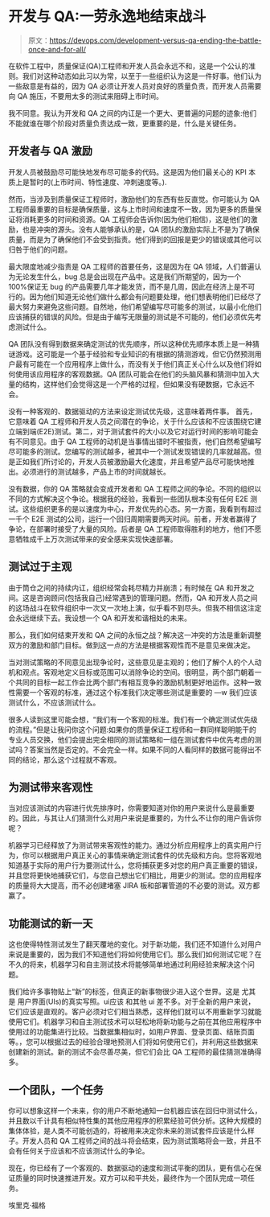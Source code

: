 # 开发与 QA:一劳永逸地结束战斗

> 原文：<https://devops.com/development-versus-qa-ending-the-battle-once-and-for-all/>

在软件工程中，质量保证(QA)工程师和开发人员会永远不和，这是一个公认的准则。我们对这种动态如此习以为常，以至于一些组织认为这是一件好事。他们认为一些敌意是有益的，因为 QA 必须让开发人员对良好的质量负责，而开发人员需要向 QA 施压，不要用太多的测试来阻碍上市时间。

我不同意。我认为开发和 QA 之间的内讧是一个更大、更普遍的问题的迹象:他们不能就谁在哪个阶段对质量负责达成一致，更重要的是，什么是关键任务。

## **开发者与 QA 激励**

开发人员被鼓励尽可能快地发布尽可能多的代码。这是因为他们最关心的 KPI 本质上是暂时的(上市时间、特性速度、冲刺速度等。).

然而，当涉及到质量保证工程师时，激励他们的东西有些反直觉。你可能认为 QA 工程师最重要的目标是确保质量，这与上市时间和速度不一致，因为更多的质量保证将消耗更多的时间和资源。QA 工程师会告诉你(因为他们相信)，这是他们的激励，也是冲突的源头。没有人能够承认的是，QA 团队的激励实际上不是为了确保质量，而是为了确保他们不会受到指责。他们得到的回报是更少的错误或其他可以归咎于他们的问题。

最大限度地减少指责是 QA 工程师的首要任务，这是因为在 QA 领域，人们普遍认为无论发生什么，bug 总是会出现在产品中。这是我们所期望的，因为一个 100%保证无 bug 的产品需要几年才能发货，而不是几周，因此在经济上是不可行的。因为他们知道无论他们做什么都会有问题要处理，他们想表明他们已经尽了最大努力来避免这些问题。自然地，他们希望编写尽可能多的测试，以最小化他们应该捕获的错误的风险。但是由于编写无限量的测试是不可能的，他们必须优先考虑测试什么。

QA 团队没有得到数据来确定测试的优先顺序，所以这种优先顺序本质上是一种猜谜游戏。这可能是一个基于经验和专业知识的有根据的猜测游戏，但它仍然预测用户最有可能在一个应用程序上做什么，而没有关于他们真正关心什么以及他们将如何使用该应用程序的客观数据。QA 团队可能会在他们的头脑风暴和猜测中加入大量的结构，这样他们会觉得这是一个严格的过程，但如果没有硬数据，它永远不会。

没有一种客观的、数据驱动的方法来设定测试优先级，这意味着两件事。 首先，它意味着 QA 工程师和开发人员之间潜在的争论，关于什么应该和不应该围绕它建立端到端(E2E)测试。第二，对于测试套件的大小以及它对运行时间的影响可能会有不同意见。由于 QA 工程师的动机是当事情出错时不被指责，他们自然希望编写尽可能多的测试。您编写的测试越多，被其中一个测试发现错误的几率就越高。但是正如我们所讨论的，开发人员被激励最大化速度，并且希望产品尽可能快地推出。必须进行的测试越多，产品上市的时间就越长。

没有数据，你的 QA 策略就会变成开发者和 QA 工程师之间的争论。不同的组织以不同的方式解决这个争论。根据我的经验，我看到一些团队根本没有任何 E2E 测试。这些组织更多的是以速度为中心，开发优先的心态。另一方面，我看到有超过一千个 E2E 测试的公司，运行一个回归周期需要两天时间。前者，开发者赢得了争论，在部署时接受了大量的风险。后者是 QA 工程师取得胜利的地方，他们不愿意牺牲成千上万次测试带来的安全感来实现快速部署。

## **测试过于主观**

由于筒仓之间的持续内讧，组织经常会耗尽精力并崩溃；有时候在 QA 和开发之间。这是咨询顾问(包括我自己)经常遇到的管理问题。然而，QA 和开发人员之间的这场战斗在软件组织中一次又一次地上演，似乎看不到尽头。但我不相信这注定会永远继续下去。我设想一个 QA 和开发和谐相处的未来。

那么，我们如何结束开发和 QA 之间的永恒之战？解决这一冲突的方法是重新调整双方的激励和部门目标。做到这一点的方法是根据客观性而不是意见来做决定。

当对测试策略的不同意见出现争论时，这些意见是主观的；他们了解个人的个人动机和观点。客观地定义目标或范围可以消除争论的空间。很明显，两个部门朝着一个共同的目标一起工作会比两个部门有相互竞争的激励机制更好地运作。这种一致性需要一个客观的标准，通过这个标准我们决定哪些测试是重要的 —w 我们应该测试什么，不应该测试什么。

很多人读到这里可能会想，“我们有一个客观的标准。我们有一个确定测试优先级的流程。”但是让我问你这个问题:如果你的质量保证工程师和一群同样聪明能干的专业人员交换，他们会提出完全相同的测试策略和一组在测试套件中优先考虑的测试吗？答案当然是否定的。不会完全一样。如果不同的人看同样的数据可能得出不同的结论，那么这个过程就不客观。

## **为测试带来客观性**

当对应该测试的内容进行优先排序时，你需要知道对你的用户来说什么是最重要的。因此，与其让人们猜测什么对用户来说是重要的，为什么不让你的用户告诉你呢？

机器学习已经释放了为测试带来客观性的能力。通过分析应用程序上的真实用户行为，你可以根据用户真正关心的事情来确定测试套件的优先级和方向。您将客观地知道基于实际的用户行为要测试什么，您将捕获更多对您的用户真正重要的错误，并且您将更快地捕获它们，与您自己想出它们相比，用更少的测试。您的应用程序的质量将大大提高，而不必创建堵塞 JIRA 板和部署管道的不必要的测试。双方都赢了。

## **功能测试的新一天**

这也使得特性测试发生了翻天覆地的变化。对于新功能，我们还不知道什么对用户来说是重要的，因为我们不知道他们将如何使用它们。那么我们如何测试它呢？在不久的将来，机器学习和自主测试技术将能够简单地通过利用经验来解决这个问题。

我们给许多事物贴上“新”的标签，但真正的新事物很少进入这个世界。这是 尤其是 用户界面(UIs)的真实写照。ui应该 和其他 ui 差不多。对于全新的用户来说，它们应该是直观的。客户必须对它们相当熟悉，这样他们就可以不用重新学习就能使用它们。机器学习和自主测试技术可以轻松地将新功能与之前在其他应用程序中使用过的功能集进行比较。当数据集相似时，如用户界面、登录页面、结账页面等。，您可以根据过去的经验合理地预测人们将如何使用它们，并利用这些数据来创建新的测试。新的测试不会尽善尽美，但它们会比 QA 工程师的最佳猜测准确得多。

## **一个团队，一个任务**

你可以想象这样一个未来，你的用户不断地通知一台机器应该在回归中测试什么，并且数以千计具有相似特性集的其他应用程序的积累经验可供分析。这种大规模的集体体验，是人类不可能创造的，将被用来决定你未来的测试套件应该是什么样子。开发人员和 QA 工程师之间的战斗将会结束，因为测试策略将会一致，并且不会有任何关于应该和不应该测试什么的争论。

现在，你已经有了一个客观的、数据驱动的速度和测试平衡的团队，更有信心在保证质量的同时快速推进开发。双方可以和平共处，最终作为一个团队完成一项任务。

埃里克·福格